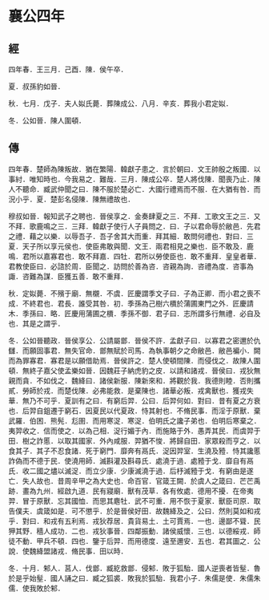 # 襄公四年
## 經

四年春．王三月．己酉．陳．侯午卒．

夏．叔孫豹如晉．

秋．七月．戊子．夫人姒氏薨．葬陳成公．八月．辛亥．葬我小君定姒．

冬．公如晉．陳人圍頓．

## 傳

四年春．楚師為陳叛故．猶在繁陽．韓獻子患之．言於朝曰．文王帥殷之叛國．以事紂．唯知時也．今我易之．難哉．三月．陳成公卒．楚人將伐陳．聞喪乃止．陳人不聽命．臧武仲聞之曰．陳不服於楚必亡．大國行禮焉而不服．在大猶有咎．而況小乎．夏．楚彭名侵陳．陳無禮故也．

穆叔如晉．報知武子之聘也．晉侯享之．金奏肆夏之三．不拜．工歌文王之三．又不拜．歌鹿鳴之三．三拜．韓獻子使行人子員問之．曰．子以君命辱於敝邑．先君之禮．藉之以樂．以辱吾子．吾子舍其大而重．拜其細．敢問何禮也．對曰．三夏．天子所以享元侯也．使臣弗敢與聞．文王．兩君相見之樂也．臣不敢及．鹿鳴．君所以嘉寡君也．敢不拜嘉．四牡．君所以勞使臣也．敢不重拜．皇皇者華．君教使臣曰．必諮於周．臣聞之．訪問於善為咨．咨親為詢．咨禮為度．咨事為諏．咨難為謀．臣獲五善．敢不重拜．

秋．定姒薨．不殯于廟．無櫬．不虞．匠慶謂季文子曰．子為正卿．而小君之喪不成．不終君也．君長．誰受其咎．初．季孫為己樹六檟於蒲圃東門之外．匠慶請木．季孫曰．略．匠慶用蒲圃之檟．季孫不御．君子曰．志所謂多行無禮．必自及也．其是之謂乎．

冬．公如晉聽政．晉侯享公．公請屬鄫．晉侯不許．孟獻子曰．以寡君之密邇於仇讎．而願固事君．無失官命．鄫無賦於司馬．為執事朝夕之命敝邑．敝邑褊小．闕而為罪寡君．寡君是以願借助焉．晉侯許之．楚人使頓間陳．而侵伐之．故陳人圍頓．無終子嘉父使孟樂如晉．因魏莊子納虎豹之皮．以請和諸戎．晉侯曰．戎狄無親而貪．不如伐之．魏絳曰．諸侯新服．陳新來和．將觀於我．我德則睦．否則攜貳．勞師於戎．而楚伐陳．必弗能救．是棄陳也．諸華必叛．戎禽獸也．獲戎失華．無乃不可乎．夏訓有之曰．有窮后羿．公曰．后羿何如．對曰．昔有夏之方衰也．后羿自鉏遷于窮石．因夏民以代夏政．恃其射也．不脩民事．而淫于原獸．棄武羅．伯困．熊髡．尨圉．而用寒浞．寒浞．伯明氏之讒子弟也．伯明后寒棄之．夷羿收之．信而使之．以為己相．浞行媚于內．而施賂于外．愚弄其民．而虞羿于田．樹之詐慝．以取其國家．外內咸服．羿猶不悛．將歸自田．家眾殺而亨之．以食其子．其子不忍食諸．死于窮門．靡奔有鬲氏．浞因羿室．生澆及豷．恃其讒慝詐偽而不德于民．使澆用師．滅斟灌及斟尋氏．處澆于過．處豷于戈．靡自有鬲氏．收二國之燼以滅浞．而立少康．少康滅澆于過．后杼滅豷于戈．有窮由是遂亡．失人故也．昔周辛甲之為大史也．命百官．官箴王闕．於虞人之箴曰．芒芒禹跡．畫為九州．經啟九道．民有寢廟．獸有茂草．各有攸處．德用不擾．在帝夷羿．冒于原獸．忘其國恤．而思其麀牡．武不可重．用不恢于夏家．獸臣司原．取告僕夫．虞箴如是．可不懲乎．於是晉侯好田．故魏絳及之．公曰．然則莫如和戎乎．對曰．和戎有五利焉．戎狄荐居．貴貨易土．土可賈焉．一也．邊鄙不聳．民狎其野．穡人成功．二也．戎狄事晉．四鄰振動．諸侯威懷．三也．以德綏戎．師徒不動．甲兵不頓．四也．鑒于后羿．而用德度．遠至邇安．五也．君其圖之．公說．使魏絳盟諸戎．脩民事．田以時．

冬．十月．邾人．莒人．伐鄫．臧紇救鄫．侵邾．敗于狐駘．國人逆喪者皆髽．魯於是乎始髽．國人誦之曰．臧之狐裘．敗我於狐駘．我君小子．朱儒是使．朱儒朱儒．使我敗於邾．

